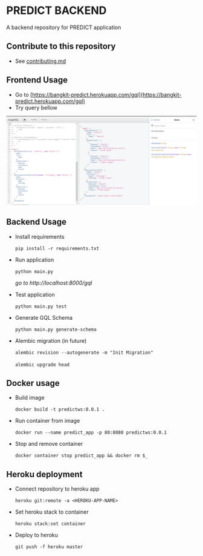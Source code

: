 # PREDICT BACKEND
A backend repository for PREDICT application

## Contribute to this repository
* See [contributing.md](contributing.md)

## Frontend Usage
* Go to [https://bangkit-predict.herokuapp.com/gql](https://bangkit-predict.herokuapp.com/gql)
* Try query bellow
<p align="center"><img src="docs/usage.png" width="700px"></p>

## Backend Usage
* Install requirements
    ```
    pip install -r requirements.txt
    ```
* Run application
    ```
    python main.py
    ```
    _go to http://localhost:8000/gql_

* Test application
    ```
    python main.py test
    ```

* Generate GQL Schema
    ```
    python main.py generate-schema
    ```

* Alembic migration (in future)
    ```
    alembic revision --autogenerate -m "Init Migration"

    alembic upgrade head
    ```

## Docker usage
* Build image
    ```
    docker build -t predictws:0.0.1 .
    ```
* Run container from image
    ```
    docker run --name predict_app -p 80:8080 predictws:0.0.1
    ```
* Stop and remove container
    ```
    docker container stop predict_app && docker rm $_
    ```

## Heroku deployment
* Connect repository to heroku app
    ```
    heroku git:remote -a <HEROKU-APP-NAME>
    ```
* Set heroku stack to container
    ```
    heroku stack:set container
    ```
* Deploy to heroku
    ```
    git push -f heroku master
    ```